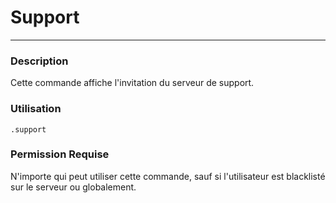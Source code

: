 # Support
---
### Description
Cette commande affiche l'invitation du serveur de support.
### Utilisation
```
.support
```
### Permission Requise
N'importe qui peut utiliser cette commande, sauf si l'utilisateur est blacklisté sur le serveur ou globalement.
